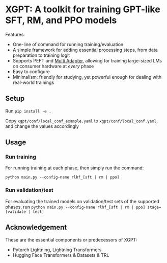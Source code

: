 # XGPT: A toolkit for training GPT-like SFT, RM, and PPO models

Features:
  - One-line of command for running training/evaluation
  - A simple framework for adding essential processing steps, from data preparation to training logit
  - Supports PEFT and [Multi Adapter](https://huggingface.co/docs/trl/multi_adapter_rl), allowing for training large-sized LMs on consumer hardware at _every_ phase
  - Easy to configure
  - Minimalism: friendly for studying, yet powerful enough for dealing with real-world trainings

## Setup

Run `pip install -e .`

Copy `xgpt/conf/local_conf_example.yaml`  to `xgpt/conf/local_conf.yaml`, and change the values accordingly

## Usage

### Run training

For running training at each phase, then simply run the command:

`python main.py --config-name rlhf_[sft | rm | ppo]`

### Run validation/test

For evaluating the trained models on validation/test sets of the supported phases, run
`python main.py --config-name rlhf_[sft | rm | ppo] stage=[validate | test]`


## Acknowledgement

These are the essential components or predecessors of XGPT:
* Pytorch Lightning, Lightning Transformers
* Hugging Face Transformers & Datasets & TRL
